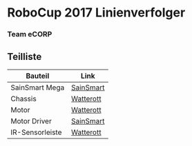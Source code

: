 # RoboCup 2017 Linienverfolger
### Team eCORP

## Teilliste

Bauteil | Link
---- | ----
SainSmart Mega | [SainSmart](http://www.sainsmart.com/arduino/control-boards/sainsmart-mega2560-development-board-for-arduino.html)
Chassis | [Watterott](http://www.watterott.com/de/Zumo-Chassis-Kit-No-Motors)
Motor | [Watterott](http://www.watterott.com/de/Pololu-751-Micro-Metal-Gearmotor-HP)
Motor Driver | [SainSmart](http://www.sainsmart.com/sainsmart-l298n-dual-h-bridge-stepper-motor-driver-controller-board-module-for-arduino-robot.html)
IR-Sensorleiste | [Watterott](http://www.watterott.com/de/QTR-8RC-Reflectance-Sensor-Array)
